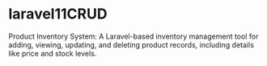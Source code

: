 # laravel11CRUD
Product Inventory System: A Laravel-based inventory management tool for adding, viewing, updating, and deleting product records, including details like price and stock levels.
